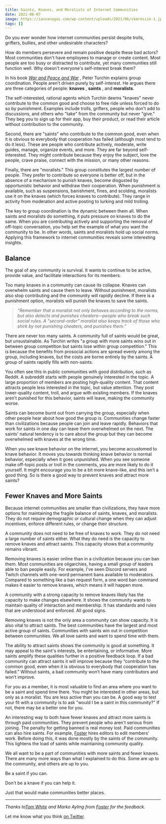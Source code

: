 ```yaml
---
title: Saints, Knaves, and Moralists of Internet Communities
date: 2021-06-07
image: https://ianvanagas.com/wp-content/uploads/2021/06/skmresize-1.jpg
tags: []
---
```

Do you ever wonder how internet communities persist despite trolls, grifters, bullies, and other undesirable characters?

How do members persevere and remain positive despite these bad actors? Most communities don't have employees to manage or create content. Most people are too busy or distracted to contribute, yet many communities still function well. Why doesn't everyone's self-interest break them?

In his book _[War and Peace and War](https://amzn.to/3vTktul)_ , Peter Turchin explains group coordination. People aren't driven purely by self-interest. He argues there are three categories of people: **knaves** , **saints** , and **moralists**.

The self-interested, rational agents which Turchin deems "knaves" never contribute to the common good and choose to free ride unless forced to do so by punishment. Examples include trolls, grifters, people who don't add to discussions, and others who "take" from the community but never "give." They beg you to sign up for their app, buy their product, or read their article without contribution to the community.

Second, there are "saints" who contribute to the common good, even when it is obvious to everybody that cooperation has failed (although most tend to do it less). These are people who contribute actively, moderate, write guides, manage, organize events, and more. They are far beyond self-interested. They might contribute because they enjoy the subject, love the people, crave praise, connect with the mission, or many other reasons.

Finally, there are "moralists." This group constitutes the largest number of people. They prefer to contribute so everyone is better off, but in the absence of a mechanism to punish knaves, become disgusted by opportunistic behavior and withdraw their cooperation. When punishment is available, such as suspensions, banishment, fines, and scolding, moralists use it on the knaves (which forces knaves to contribute). They range in activity from moderation and active posting to lurking and mild trolling.

The key to group coordination is the dynamic between them all. When saints and moralists do something, it puts pressure on knaves to do the same. When you are contributing actively and supporting the removal of off-topic conversation, you help set the example of what you want the community to be. In other words, saints and moralists hold up social norms. Applying this framework to internet communities reveals some interesting insights.

## **Balance**

The goal of any community is survival. It wants to continue to be active, provide value, and facilitate interactions for its members.

Too many knaves in a community can cause its collapse. Knaves can overwhelm saints and cause them to leave. Without punishment, moralists also stop contributing and the community will rapidly decline. If there is a punishment option, moralists will punish the knaves to save the saints.

> _“Remember that a moralist not only behaves according to the norms, but also detects and punishes cheaters—people who break such social rules. A "second-order" moralist also keeps track of those who shirk by not punishing cheaters, and punishes them.”_

There are never too many saints. A community full of saints would be great, but unsustainable. As Turchin writes "a group with more saints wins out in between group competition but saints lose within group competition." This is because the benefits from prosocial actions are spread evenly among the group, including knaves, but the costs are borne entirely by the saints. A group of saints rapidly fills with non-saints.

You often see this in public communities with good distribution, such as Reddit. A subreddit starts with people genuinely interested in the topic. A large proportion of members are posting high-quality content. That content attracts people less interested in the topic, but value attention. They post lower-quality content, troll, and argue with existing members. If the knaves aren’t punished for this behavior, saints will leave, making the community worse.

Saints can become burnt out from carrying the group, especially when other people hear about how good the group is. Communities change faster than civilizations because people can join and leave rapidly. Behaviors that work for saints in one day can leave them overwhelmed on the next. The saints' natural tendency is to care about the group but they can become overwhelmed with knaves at the wrong time.

When you see knave behavior on the internet, you become accustomed to knave behavior. It moves you towards thinking knave behavior is normal behavior, especially when it goes unpunished. When you see someone make off-topic posts or troll in the comments, you are more likely to do it yourself. It might encourage you to be a bit more knave-like, and this isn’t a good thing. So is there a good way to prevent knaves and attract more saints?

## **Fewer Knaves and More Saints**

Because internet communities are smaller than civilizations, they have more options for maintaining the fragile balance of saints, knaves, and moralists. They do not require demographic or cultural change when they can adjust incentives, enforce different rules, or change their structure.

A community does not need to be free of knaves to work. They do not need a large number of saints either. What they do need is the capacity to remove knaves and attract saints. This capacity shows that a community remains vibrant.

Removing knaves is easier online than in a civilization because you can ban them. Most communities are oligarchies, having a small group of leaders able to ban people easily. For example, I've seen Discord servers and Twitch channels with one-word permanent bans available to moderators. Compared to something like a ban request form, a one word ban command makes it easier to remove knaves, which means it will happen more.

A community with a strong capacity to remove knaves likely has the capacity to make changes elsewhere. It shows the community wants to maintain quality of interaction and membership. It has standards and rules that are understood and enforced. All good signs.

Removing knaves is not the only area a community can show capacity. It is also vital to attract saints. The best communities have the largest and most active group of saints. Communities with saints win out in competition between communities. We all love saints and want to spend time with them.

The ability to attract saints shows the community is good at something. It may appeal to the saint's interests, be entertaining, or informative. More saints amplify these qualities further in a positive feedback loop. If a bad community can attract saints it will improve because they “contribute to the common good, even when it is obvious to everybody that cooperation has failed.” Without saints, a bad community won’t have many contributors and won’t improve.

For you as a member, it is most valuable to find an area where you want to be a saint and spend time there. You might be interested in other areas, but only as a moralist. You are less active than you can be. A good way to test your fit with a community is to ask "would I be a saint in this community?" If not, there may be a better one for you.

An interesting way to both have fewer knaves and attract more saints is through paid communities. They prevent people who aren't serious from joining. The penalty for getting banned is real money lost. Paid communities can also hire saints. For example, [Foster](https://www.foster.co/) hires editors to edit members' work. Before doing this, it was done mostly by the saints of the community. This lightens the load of saints while maintaining community quality.

We all want to be a part of communities with more saints and fewer knaves. There are many more ways than what I explained to do this. Some are up to the community, and others are up to you.

Be a saint if you can.

Don't be a knave if you can help it.

Just that would make communities better places.

* * *

_Thanks to[Tom White](https://www.whitenoise.email/) and Marko Ayling_ _from  [Foster](https://www.foster.to/) for the feedback._

Let me know what you think [on Twitter](http://twitter.com/ianvanagas).
